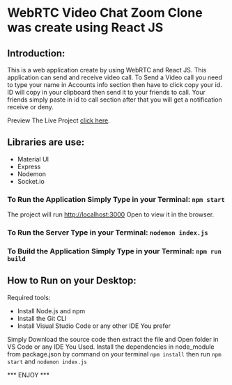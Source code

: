 # WebRTC Video Chat Zoom Clone was create using React JS
## Introduction:
This is a web application create by using WebRTC and React JS.
This application can send and receive video call. To  Send a Video call you need to type your name in Accounts info section then have to click copy your id.
ID will copy in your clipboard then send it to your friends to call. Your friends simply paste in id to call section after that you will get a notification receive or deny.

Preview The Live Project [click here](https://github.com/facebook/create-react-app).

## Libraries are use:
* Material UI
* Express
* Nodemon
* Socket.io

### To Run the Application Simply Type in your Terminal: `npm start`
The project will run [http://localhost:3000](http://localhost:3000)
Open  to view it in the browser.

### To Run the Server Type in your Terminal: `nodemon index.js`

### To Build the Application Simply Type in your Terminal: `npm run build`

## How to Run on your Desktop:
Required tools:
* Install Node.js and npm
* Install the Git CLI
* Install Visual Studio Code or any other IDE You prefer

Simply Download the source code then extract the file and Open folder in VS Code or any IDE You Used. Install the dependencies in  node_module from package.json by command on your terminal `npm install`
then run `npm start` and `nodemon index.js`

*** ENJOY ***


